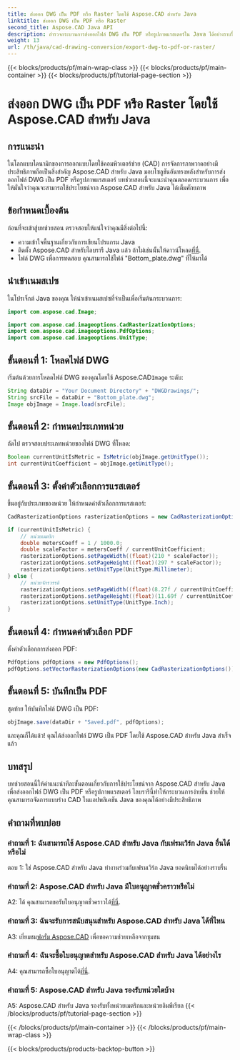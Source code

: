 ```yaml
---
title: ส่งออก DWG เป็น PDF หรือ Raster โดยใช้ Aspose.CAD สำหรับ Java
linktitle: ส่งออก DWG เป็น PDF หรือ Raster
second_title: Aspose.CAD Java API
description: สำรวจกระบวนการส่งออกไฟล์ DWG เป็น PDF หรือรูปภาพแรสเตอร์ใน Java ได้อย่างราบรื่นโดยใช้ Aspose.CAD คำแนะนำทีละขั้นตอนนี้รับประกันความแม่นยำและประสิทธิภาพ
weight: 13
url: /th/java/cad-drawing-conversion/export-dwg-to-pdf-or-raster/
---
```


{{< blocks/products/pf/main-wrap-class >}}
{{< blocks/products/pf/main-container >}}
{{< blocks/products/pf/tutorial-page-section >}}

# ส่งออก DWG เป็น PDF หรือ Raster โดยใช้ Aspose.CAD สำหรับ Java

## การแนะนำ

ในโลกแบบไดนามิกของการออกแบบโดยใช้คอมพิวเตอร์ช่วย (CAD) การจัดการภาพวาดอย่างมีประสิทธิภาพถือเป็นสิ่งสำคัญ Aspose.CAD สำหรับ Java มอบโซลูชันอันทรงพลังสำหรับการส่งออกไฟล์ DWG เป็น PDF หรือรูปภาพแรสเตอร์ บทช่วยสอนนี้จะแนะนำคุณตลอดกระบวนการ เพื่อให้มั่นใจว่าคุณจะสามารถใช้ประโยชน์จาก Aspose.CAD สำหรับ Java ได้เต็มศักยภาพ

## ข้อกำหนดเบื้องต้น

ก่อนที่จะเข้าสู่บทช่วยสอน ตรวจสอบให้แน่ใจว่าคุณมีสิ่งต่อไปนี้:

- ความเข้าใจพื้นฐานเกี่ยวกับการเขียนโปรแกรม Java
-  ติดตั้ง Aspose.CAD สำหรับไลบรารี Java แล้ว ถ้าไม่เช่นนั้นให้ดาวน์โหลด[ที่นี่](https://releases.aspose.com/cad/java/).
- ไฟล์ DWG เพื่อการทดสอบ คุณสามารถใช้ไฟล์ "Bottom_plate.dwg" ที่ให้มาได้

## นำเข้าเนมสเปซ

ในโปรเจ็กต์ Java ของคุณ ให้นำเข้าเนมสเปซที่จำเป็นเพื่อเริ่มต้นกระบวนการ:

```java
import com.aspose.cad.Image;

import com.aspose.cad.imageoptions.CadRasterizationOptions;
import com.aspose.cad.imageoptions.PdfOptions;
import com.aspose.cad.imageoptions.UnitType;
```

## ขั้นตอนที่ 1: โหลดไฟล์ DWG

 เริ่มต้นด้วยการโหลดไฟล์ DWG ของคุณโดยใช้ Aspose.CAD`Image` ระดับ:

```java
String dataDir = "Your Document Directory" + "DWGDrawings/";
String srcFile = dataDir + "Bottom_plate.dwg";
Image objImage = Image.load(srcFile);
```

## ขั้นตอนที่ 2: กำหนดประเภทหน่วย

ถัดไป ตรวจสอบประเภทหน่วยของไฟล์ DWG ที่โหลด:

```java
Boolean currentUnitIsMetric = IsMetric(objImage.getUnitType());
int currentUnitCoefficient = objImage.getUnitType();
```

## ขั้นตอนที่ 3: ตั้งค่าตัวเลือกการแรสเตอร์

ขึ้นอยู่กับประเภทของหน่วย ให้กำหนดค่าตัวเลือกการแรสเตอร์:

```java
CadRasterizationOptions rasterizationOptions = new CadRasterizationOptions();

if (currentUnitIsMetric) {
    // หน่วยเมตริก
    double metersCoeff = 1 / 1000.0;
    double scaleFactor = metersCoeff / currentUnitCoefficient;
    rasterizationOptions.setPageWidth((float)(210 * scaleFactor));
    rasterizationOptions.setPageHeight((float)(297 * scaleFactor));
    rasterizationOptions.setUnitType(UnitType.Millimeter);
} else {
    // หน่วยจักรวรรดิ
    rasterizationOptions.setPageWidth((float)(8.27f / currentUnitCoefficient));
    rasterizationOptions.setPageHeight((float)(11.69f / currentUnitCoefficient));
    rasterizationOptions.setUnitType(UnitType.Inch);
}
```

## ขั้นตอนที่ 4: กำหนดค่าตัวเลือก PDF

ตั้งค่าตัวเลือกการส่งออก PDF:

```java
PdfOptions pdfOptions = new PdfOptions();
pdfOptions.setVectorRasterizationOptions(new CadRasterizationOptions());
```

## ขั้นตอนที่ 5: บันทึกเป็น PDF

สุดท้าย ให้บันทึกไฟล์ DWG เป็น PDF:

```java
objImage.save(dataDir + "Saved.pdf", pdfOptions);
```

และคุณก็ได้แล้ว! คุณได้ส่งออกไฟล์ DWG เป็น PDF โดยใช้ Aspose.CAD สำหรับ Java สำเร็จแล้ว

## บทสรุป

บทช่วยสอนนี้ให้คำแนะนำทีละขั้นตอนเกี่ยวกับการใช้ประโยชน์จาก Aspose.CAD สำหรับ Java เพื่อส่งออกไฟล์ DWG เป็น PDF หรือรูปภาพแรสเตอร์ ไลบรารีนี้ทำให้กระบวนการง่ายขึ้น ช่วยให้คุณสามารถจัดการแบบร่าง CAD ในแอปพลิเคชัน Java ของคุณได้อย่างมีประสิทธิภาพ

## คำถามที่พบบ่อย

### คำถามที่ 1: ฉันสามารถใช้ Aspose.CAD สำหรับ Java กับเฟรมเวิร์ก Java อื่นได้หรือไม่

ตอบ 1: ใช่ Aspose.CAD สำหรับ Java ทำงานร่วมกับเฟรมเวิร์ก Java ยอดนิยมได้อย่างราบรื่น

### คำถามที่ 2: Aspose.CAD สำหรับ Java มีใบอนุญาตชั่วคราวหรือไม่

 A2: ได้ คุณสามารถขอรับใบอนุญาตชั่วคราวได้[ที่นี่](https://purchase.aspose.com/temporary-license/).

### คำถามที่ 3: ฉันจะรับการสนับสนุนสำหรับ Aspose.CAD สำหรับ Java ได้ที่ไหน

 A3: เยี่ยมชม[ฟอรั่ม Aspose.CAD](https://forum.aspose.com/c/cad/19) เพื่อขอความช่วยเหลือจากชุมชน

### คำถามที่ 4: ฉันจะซื้อใบอนุญาตสำหรับ Aspose.CAD สำหรับ Java ได้อย่างไร

 A4: คุณสามารถซื้อใบอนุญาตได้[ที่นี่](https://purchase.aspose.com/buy).

### คำถามที่ 5: Aspose.CAD สำหรับ Java รองรับหน่วยใดบ้าง

A5: Aspose.CAD สำหรับ Java รองรับทั้งหน่วยเมตริกและหน่วยอิมพีเรียล
{{< /blocks/products/pf/tutorial-page-section >}}

{{< /blocks/products/pf/main-container >}}
{{< /blocks/products/pf/main-wrap-class >}}

{{< blocks/products/products-backtop-button >}}
